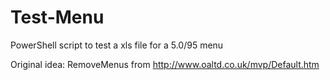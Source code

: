# Test-Menu
PowerShell script to test a xls file for a 5.0/95 menu

Original idea: RemoveMenus from http://www.oaltd.co.uk/mvp/Default.htm
